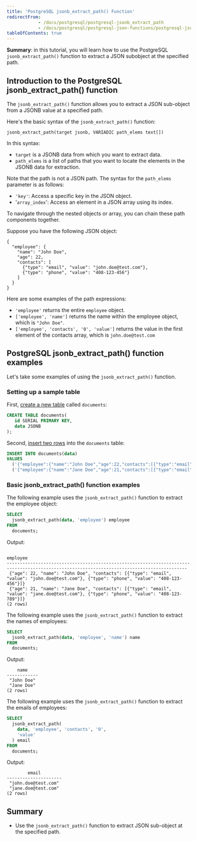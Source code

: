 ```yaml
---
title: 'PostgreSQL jsonb_extract_path() Function'
redirectFrom:
            - /docs/postgresql/postgresql-jsonb_extract_path 
            - /docs/postgresql/postgresql-json-functions/postgresql-jsonb_extract_path
tableOfContents: true
---
```


**Summary**: in this tutorial, you will learn how to use the PostgreSQL `jsonb_extract_path()` function to extract a JSON subobject at the specified path.

## Introduction to the PostgreSQL jsonb_extract_path() function

The `jsonb_extract_path()` function allows you to extract a JSON sub-object from a JSONB value at a specified path.

Here's the basic syntax of the `jsonb_extract_path()` function:

```
jsonb_extract_path(target jsonb, VARIADIC path_elems text[])
```

In this syntax:

- `target` is a JSONB data from which you want to extract data.
- `path_elems` is a list of paths that you want to locate the elements in the JSONB data for extraction.

Note that the path is not a JSON path. The syntax for the `path_elems` parameter is as follows:

- `'key'`: Access a specific key in the JSON object.
- '`array_index`': Access an element in a JSON array using its index.

To navigate through the nested objects or array, you can chain these path components together.

Suppose you have the following JSON object:

```
{
  "employee": {
    "name": "John Doe",
    "age": 22,
    "contacts": [
      {"type": "email", "value": "john.doe@test.com"},
      {"type": "phone", "value": "408-123-456"}
    ]
  }
}
```

Here are some examples of the path expressions:

- `'employee'` returns the entire `employee` object.
- `['employee', 'name']` returns the name within the employee object, which is `"John Doe"`.
- `['employee', 'contacts', '0', 'value']` returns the value in the first element of the contacts array, which is `john.doe@test.com`

## PostgreSQL jsonb_extract_path() function examples

Let's take some examples of using the `jsonb_extract_path()` function.

### Setting up a sample table

First, [create a new table](/docs/postgresql/postgresql-create-table) called `documents`:

```sql
CREATE TABLE documents(
   id SERIAL PRIMARY KEY,
   data JSONB
);
```

Second, [insert two rows](/docs/postgresql/postgresql-insert) into the `documents` table:

```sql
INSERT INTO documents(data)
VALUES
  ('{"employee":{"name":"John Doe","age":22,"contacts":[{"type":"email","value":"john.doe@test.com"},{"type":"phone","value":"408-123-456"}]}}'),
  ('{"employee":{"name":"Jane Doe","age":21,"contacts":[{"type":"email","value":"jane.doe@test.com"},{"type":"phone","value":"408-123-789"}]}}');
```

### Basic jsonb_extract_path() function examples

The following example uses the `jsonb_extract_path()` function to extract the employee object:

```sql
SELECT
  jsonb_extract_path(data, 'employee') employee
FROM
  documents;
```

Output:

```
                                                                 employee
-------------------------------------------------------------------------------------------------------------------------------------------
 {"age": 22, "name": "John Doe", "contacts": [{"type": "email", "value": "john.doe@test.com"}, {"type": "phone", "value": "408-123-456"}]}
 {"age": 21, "name": "Jane Doe", "contacts": [{"type": "email", "value": "jane.doe@test.com"}, {"type": "phone", "value": "408-123-789"}]}
(2 rows)
```

The following example uses the `jsonb_extract_path()` function to extract the names of employees:

```sql
SELECT
  jsonb_extract_path(data, 'employee', 'name') name
FROM
  documents;
```

Output:

```
    name
------------
 "John Doe"
 "Jane Doe"
(2 rows)
```

The following example uses the `jsonb_extract_path()` function to extract the emails of employees:

```sql
SELECT
  jsonb_extract_path(
    data, 'employee', 'contacts', '0',
    'value'
  ) email
FROM
  documents;
```

Output:

```
        email
---------------------
 "john.doe@test.com"
 "jane.doe@test.com"
(2 rows)
```

## Summary

- Use the `jsonb_extract_path()` function to extract JSON sub-object at the specified path.
